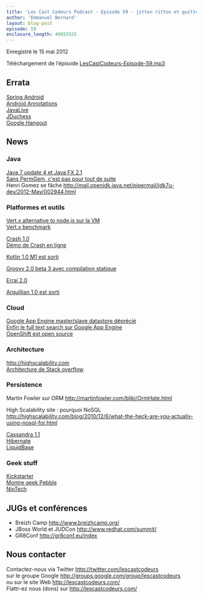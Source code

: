 ```yaml
---
title: 'Les Cast Codeurs Podcast - Episode 59 - jitton ritton et guitton sont dans une permgen'
author: 'Emmanuel Bernard'
layout: blog-post
episode: 59
enclosure_length: 49855525
---
```

Enregistré le 15 mai 2012

Téléchargement de l’épisode [LesCastCodeurs-Episode-59.mp3](http://traffic.libsyn.com/lescastcodeurs/LesCastCodeurs-Episode-59.mp3)

## Errata

[Spring Android](http://www.springsource.org/spring-android)  
[Android Annotations](http://code.google.com/p/androidannotations/)  
[JavaLive](http://javalive.fr)  
[JDuchess](http://www.duchess-france.org/)  
[Google Hangout](http://support.google.com/plus/bin/answer.py?hl=en&answer=1215273)  

## News

### Java

[Java 7 update 4 et Java FX 2.1](https://blogs.oracle.com/java/entry/five_update_java_releases)  
[Sans PermGem, c'est pas pour tout de suite](https://blogs.oracle.com/java/entry/java_7_questions_answers)  
Henri Gomez se fâche <http://mail.openjdk.java.net/pipermail/jdk7u-dev/2012-May/002944.html>

### Platformes et outils

[Vert.x alternative to node.js sur la VM](http://vertx.io/)  
[Vert.x benchmark](http://vertxproject.wordpress.com/2012/05/09/vert-x-vs-node-js-simple-http-benchmarks/)

[Crash 1.0](http://blog.julienviet.com/2012/04/23/crash-1_0-released/)  
[Démo de Crash en ligne](http://crash.vietj.cloudbees.net/)  

[Kotlin 1.0 M1 est sorti](http://blog.jetbrains.com/kotlin/2012/04/kotlin-m1-is-out/)

[Groovy 2.0 beta 3 avec compilation statique](http://bit.ly/JpIGPH)

[Errai 2.0](http://errai-blog.blogspot.fr/2012/05/errai-20-is-ready.html)

[Arquillian 1.0 est sorti](http://arquillian.org/blog/2012/04/10/arquillian-first-stable-release/)

### Cloud

[Google App Engine master/slave datastore déprécié](http://googleappengine.blogspot.fr/2012/04/masterslave-datastore-thanks-for-all.html)  
[Enfin le full text search sur Google App Engine](http://googleappengine.blogspot.fr/2012/05/looking-for-search-find-it-on-google.html)  
[OpenShift est open source](https://openshift.redhat.com/community/blogs/announcing-openshift-origin-the-open-source-platform-as-a-service-paas)  

### Architecture

<http://highscalability.com>  
[Architecture de Stack overflow](http://highscalability.com/blog/2009/8/5/stack-overflow-architecture.html)

### Persistence

Martin Fowler sur ORM <http://martinfowler.com/bliki/OrmHate.html>  

High Scalability site : pourquoi NoSQL  
<http://highscalability.com/blog/2010/12/6/what-the-heck-are-you-actually-using-nosql-for.html>  

[Cassandra 1.1](http://www.datastax.com/dev/blog/whats-new-in-cassandra-1-1)  
[Hibernate](http://hibernate.org)  
[LiquidBase](http://www.liquibase.org/)

### Geek stuff

[Kickstarter](http://www.kickstarter.com)  
[Montre geek Pebble](http://www.kickstarter.com/projects/597507018/pebble-e-paper-watch-for-iphone-and-android)  
[NipTech](http://www.niptech.com/)  

## JUGs et conférences

- Breizh Camp <http://www.breizhcamp.org/>
- JBoss World et JUDCon <http://www.redhat.com/summit/>
- GR8Conf <http://gr8conf.eu/index>

## Nous contacter

Contactez-nous via Twitter <http://twitter.com/lescastcodeurs>  
sur le groupe Google <http://groups.google.com/group/lescastcodeurs>  
ou sur le site Web <http://lescastcodeurs.com/>  
Flattr-ez nous (dons) sur <http://lescastcodeurs.com/>